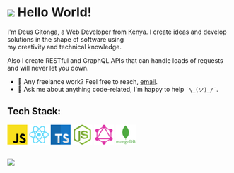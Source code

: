 # <div><img src="https://media.giphy.com/media/hvRJCLFzcasrR4ia7z/giphy.gif" width="30px"> Hello World! </div>

I'm Deus Gitonga, a Web Developer from Kenya. I create ideas and develop solutions in the shape of software using <br /> my creativity and technical knowledge. 

Also I create RESTful and GraphQL APIs that can handle loads of requests and will never let you down.

- 💼 Any freelance work? Feel free to reach, [email](mailto:gitonga.deus@gmail.com).
- 💬 Ask me about anything code-related, I'm happy to help `¯\_(ツ)_/¯`.


## Tech Stack:

<p>
	<img alt="JS" src="./skill_icons/javascript.svg" width=45px height=45px/>
	<img alt="React" src="./skill_icons/react.svg" width=45px height=45px/>
	<img alt="TypeScript" src="./skill_icons/typescript.svg" width=45px height=45px/>
	<img alt="Node JS" src="./skill_icons/node-js.svg" width=45px height=45px/>
	<img alt="GraphQL" src="./skill_icons/graphql.svg" width=45px height=45px/>
	<img alt="MongoDB" src="./skill_icons/mongodb.svg" width=45px height=45px/>
</p>
<!--- <img src="https://github-readme-stats.vercel.app/api?username=gitonga-deus&show_icons=true&hide_border=true&count_private=true&theme=dark"/> -->

## 
<img src="https://github-readme-stats.vercel.app/api/top-langs/?username=gitonga-deus&theme=dark&hide_border=true&layout=compact"/>
